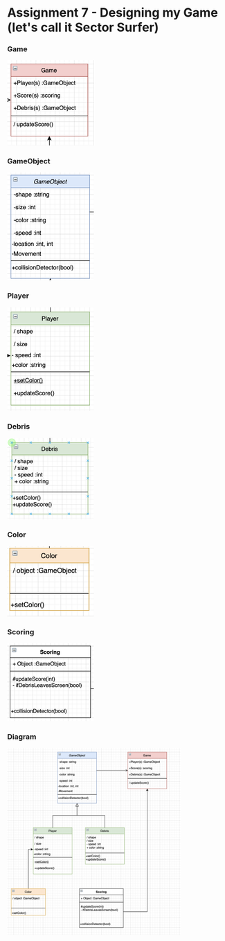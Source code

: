 # Assignment 7 - Designing my Game  (let's call it Sector Surfer)

### Game

<img src="https://github.com/derrk/2143-OOP-Pollock/blob/main/Assignments/A07/imagesa07/game.png" width="200">

### GameObject

<img src="https://github.com/derrk/2143-OOP-Pollock/blob/main/Assignments/A07/imagesa07/object.png" width="200">

### Player

<img src= "https://github.com/derrk/2143-OOP-Pollock/blob/main/Assignments/A07/imagesa07/player.png" width="200">

### Debris

<img src="https://github.com/derrk/2143-OOP-Pollock/blob/main/Assignments/A07/imagesa07/debris.png" width="200">

### Color

<img src= "https://github.com/derrk/2143-OOP-Pollock/blob/main/Assignments/A07/imagesa07/color.png" width="200">

### Scoring

<img src="https://github.com/derrk/2143-OOP-Pollock/blob/main/Assignments/A07/imagesa07/scoring.png" width="200">

### Diagram

<img src="https://github.com/derrk/2143-OOP-Pollock/blob/main/Assignments/A07/imagesa07/wholethingdraw.io.png" width="400">
